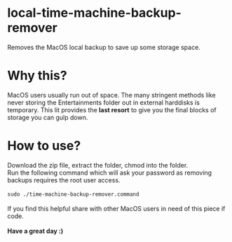 # local-time-machine-backup-remover
Removes the MacOS local backup to save up some storage space.
# Why this?
MacOS users usually run out of space. The many stringent methods like never storing the Entertainments folder out in external harddisks is temporary. This lit provides the <b>last resort</b> to give you the final blocks of storage you can gulp down.
# How to use?
Download the zip file, extract the folder, chmod into the folder.
<br>
Run the following command which will ask your password as removing backups requires the root user access.
<br>
<br>
`sudo ./time-machine-backup-remover.command`
<br>
<br>
If you find this helpful share with other MacOS users in need of this piece if code.
<br>
<br>
<b>Have a great day :)</b>
